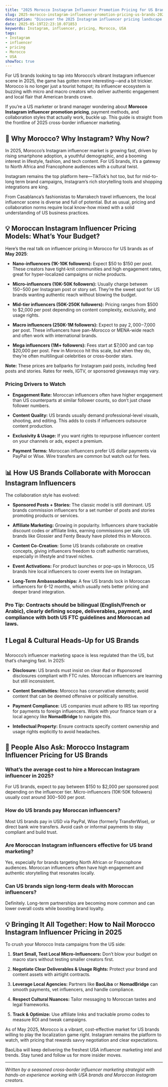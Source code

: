 ```yaml
---
title: "2025 Morocco Instagram Influencer Promotion Pricing for US Brands: What You Need to Know"
slug: 2025-morocco-instagram-influencer-promotion-pricing-us-brands-2025-05-19
description: "Discover the 2025 Instagram influencer pricing landscape in Morocco for US brands. Get practical insights on collaboration, payment, and legal tips straight from the trenches."
date: 2025-05-19T22:23:10.071853
keywords: Instagram, influencer, pricing, Morocco, USA
tags:
- Instagram
- influencer
- pricing
- Morocco
- USA
showToc: true
---
```


For US brands looking to tap into Morocco’s vibrant Instagram influencer scene in 2025, the game has gotten more interesting—and a bit trickier. Morocco is no longer just a tourist hotspot; its influencer ecosystem is buzzing with micro and macro creators who deliver authentic engagement and local flair that American brands crave.

If you’re a US marketer or brand manager wondering about **Morocco Instagram influencer promotion pricing**, payment methods, and collaboration styles that actually work, buckle up. This guide is straight from the frontline of 2025 cross-border influencer marketing.

## 📢 Why Morocco? Why Instagram? Why Now?

In 2025, Morocco’s Instagram influencer market is growing fast, driven by rising smartphone adoption, a youthful demographic, and a booming interest in lifestyle, fashion, and tech content. For US brands, it’s a gateway to North Africa and Francophone audiences with a cultural twist.

Instagram remains the top platform here—TikTok’s hot too, but for mid-to-long term brand campaigns, Instagram’s rich storytelling tools and shopping integrations are king.

From Casablanca’s fashionistas to Marrakech travel influencers, the local influencer scene is diverse and full of potential. But as usual, pricing and collaboration norms require local know-how mixed with a solid understanding of US business practices.

## 💡 Moroccan Instagram Influencer Pricing Models: What’s Your Budget?

Here’s the real talk on influencer pricing in Morocco for US brands as of **May 2025**:

- **Nano-influencers (1K-10K followers):** Expect $50 to $150 per post. These creators have tight-knit communities and high engagement rates, great for hyper-localized campaigns or niche products.

- **Micro-influencers (10K-50K followers):** Usually charge between $150-$500 per Instagram post or story set. They’re the sweet spot for US brands wanting authentic reach without blowing the budget.

- **Mid-tier influencers (50K-250K followers):** Pricing ranges from $500 to $2,000 per post depending on content complexity, exclusivity, and usage rights.

- **Macro influencers (250K-1M followers):** Expect to pay $2,000-$7,000 per post. These influencers have pan-Morocco or MENA-wide reach and often work with international brands.

- **Mega influencers (1M+ followers):** Fees start at $7,000 and can top $20,000 per post. Few in Morocco hit this scale, but when they do, they’re often multilingual celebrities or cross-border stars.

**Note:** These prices are ballparks for Instagram paid posts, including feed posts and stories. Rates for reels, IGTV, or sponsored giveaways may vary.

### Pricing Drivers to Watch

- **Engagement Rate:** Moroccan influencers often have higher engagement than US counterparts at similar follower counts, so don’t just chase follower numbers.

- **Content Quality:** US brands usually demand professional-level visuals, shooting, and editing. This adds to costs if influencers outsource content production.

- **Exclusivity & Usage:** If you want rights to repurpose influencer content on your channels or ads, expect a premium.

- **Payment Terms:** Moroccan influencers prefer US dollar payments via PayPal or Wise. Wire transfers are common but watch out for fees.

## 📊 How US Brands Collaborate with Moroccan Instagram Influencers

The collaboration style has evolved:

- **Sponsored Posts + Stories:** The classic model is still dominant. US brands commission influencers for a set number of posts and stories promoting products or services.

- **Affiliate Marketing:** Growing in popularity. Influencers share trackable discount codes or affiliate links, earning commissions per sale. US brands like Glossier and Fenty Beauty have piloted this in Morocco.

- **Content Co-Creation:** Some US brands collaborate on creative concepts, giving influencers freedom to craft authentic narratives, especially in lifestyle and travel niches.

- **Event Activations:** For product launches or pop-ups in Morocco, US brands hire local influencers to cover events live on Instagram.

- **Long-Term Ambassadorships:** A few US brands lock in Moroccan influencers for 6-12 months, which usually nets better pricing and deeper brand integration.

### Pro Tip: Contracts should be bilingual (English/French or Arabic), clearly defining scope, deliverables, payment, and compliance with both US FTC guidelines and Moroccan ad laws.

## ❗ Legal & Cultural Heads-Up for US Brands

Morocco’s influencer marketing space is less regulated than the US, but that’s changing fast. In 2025:

- **Disclosure:** US brands must insist on clear #ad or #sponsored disclosures compliant with FTC rules. Moroccan influencers are learning but still inconsistent.

- **Content Sensitivities:** Morocco has conservative elements; avoid content that can be deemed offensive or politically sensitive.

- **Payment Compliance:** US companies must adhere to IRS tax reporting for payments to foreign influencers. Work with your finance team or a local agency like **NomadBridge** to navigate this.

- **Intellectual Property:** Ensure contracts specify content ownership and usage rights explicitly to avoid headaches.

## 🙋 People Also Ask: Morocco Instagram Influencer Pricing for US Brands

### What’s the average cost to hire a Moroccan Instagram influencer in 2025?

For US brands, expect to pay between $150 to $2,000 per sponsored post depending on the influencer tier. Micro-influencers (10K-50K followers) usually cost around $300-$500 per post.

### How do US brands pay Moroccan influencers?

Most US brands pay in USD via PayPal, Wise (formerly TransferWise), or direct bank wire transfers. Avoid cash or informal payments to stay compliant and build trust.

### Are Moroccan Instagram influencers effective for US brand marketing?

Yes, especially for brands targeting North African or Francophone audiences. Moroccan influencers often have high engagement and authentic storytelling that resonates locally.

### Can US brands sign long-term deals with Moroccan influencers?

Definitely. Long-term partnerships are becoming more common and can lower overall costs while boosting brand loyalty.

## 💡 Bringing It All Together: How to Nail Morocco Instagram Influencer Pricing in 2025

To crush your Morocco Insta campaigns from the US side:

1. **Start Small, Test Local Micro-Influencers:** Don’t blow your budget on macro stars without testing smaller creators first.

2. **Negotiate Clear Deliverables & Usage Rights:** Protect your brand and content assets with airtight contracts.

3. **Leverage Local Agencies:** Partners like **BaoLiba** or **NomadBridge** can smooth payments, vet influencers, and handle compliance.

4. **Respect Cultural Nuances:** Tailor messaging to Moroccan tastes and legal frameworks.

5. **Track & Optimize:** Use affiliate links and trackable promo codes to measure ROI and tweak campaigns.

As of May 2025, Morocco is a vibrant, cost-effective market for US brands willing to play the localization game right. Instagram remains the platform to watch, with pricing that rewards savvy negotiation and clear expectations.

BaoLiba will keep delivering the freshest USA influencer marketing intel and trends. Stay tuned and follow us for more insider moves.

---

*Written by a seasoned cross-border influencer marketing strategist with hands-on experience working with USA brands and Moroccan Instagram creators.*